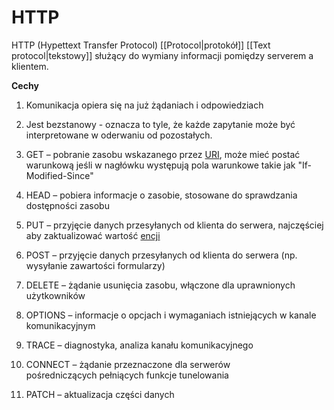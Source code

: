 # HTTP
HTTP (Hypettext Transfer Protocol) [[Protocol|protokół]] [[Text protocol|tekstowy]] służący do wymiany informacji pomiędzy serverem a klientem. 

**Cechy**
1. Komunikacja opiera się na już żądaniach i odpowiedziach
2. Jest bezstanowy - oznacza to tyle, że każde zapytanie może być interpretowane w oderwaniu od pozostałych.


1.  GET – pobranie zasobu wskazanego przez [URI](https://pl.wikipedia.org/wiki/Uniform_Resource_Identifier "Uniform Resource Identifier"), może mieć postać warunkową jeśli w nagłówku występują pola warunkowe takie jak "If-Modified-Since"
2.  HEAD – pobiera informacje o zasobie, stosowane do sprawdzania dostępności zasobu
3.  PUT – przyjęcie danych przesyłanych od klienta do serwera, najczęściej aby zaktualizować wartość [encji](https://pl.wikipedia.org/wiki/Encja_(bazy_danych) "Encja (bazy danych)")
4.  POST – przyjęcie danych przesyłanych od klienta do serwera (np. wysyłanie zawartości formularzy)
5.  DELETE – żądanie usunięcia zasobu, włączone dla uprawnionych użytkowników
6.  OPTIONS – informacje o opcjach i wymaganiach istniejących w kanale komunikacyjnym
7.  TRACE – diagnostyka, analiza kanału komunikacyjnego
8.  CONNECT – żądanie przeznaczone dla serwerów pośredniczących pełniących funkcje tunelowania
9.  PATCH – aktualizacja części danych